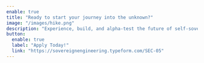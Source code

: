 ```yaml
---
enable: true
title: "Ready to start your journey into the unknown?"
image: "/images/hike.png"
description: "Experience, build, and alpha-test the future of self-sovereign technology in beautiful Madeira. Don't miss the opportunity of a lifetime."
button:
  enable: true
  label: "Apply Today!"
  link: "https://sovereignengineering.typeform.com/SEC-05"
---
```

